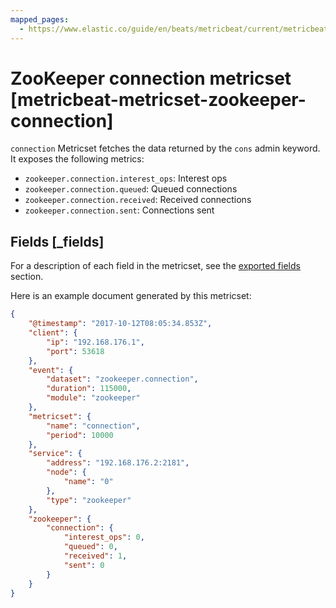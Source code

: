 ```yaml
---
mapped_pages:
  - https://www.elastic.co/guide/en/beats/metricbeat/current/metricbeat-metricset-zookeeper-connection.html
---
```


# ZooKeeper connection metricset [metricbeat-metricset-zookeeper-connection]

`connection` Metricset fetches the data returned by the `cons` admin keyword. It exposes the following metrics:

* `zookeeper.connection.interest_ops`: Interest ops
* `zookeeper.connection.queued`: Queued connections
* `zookeeper.connection.received`: Received connections
* `zookeeper.connection.sent`: Connections sent

## Fields [_fields]

For a description of each field in the metricset, see the [exported fields](/reference/metricbeat/exported-fields-zookeeper.md) section.

Here is an example document generated by this metricset:

```json
{
    "@timestamp": "2017-10-12T08:05:34.853Z",
    "client": {
        "ip": "192.168.176.1",
        "port": 53618
    },
    "event": {
        "dataset": "zookeeper.connection",
        "duration": 115000,
        "module": "zookeeper"
    },
    "metricset": {
        "name": "connection",
        "period": 10000
    },
    "service": {
        "address": "192.168.176.2:2181",
        "node": {
            "name": "0"
        },
        "type": "zookeeper"
    },
    "zookeeper": {
        "connection": {
            "interest_ops": 0,
            "queued": 0,
            "received": 1,
            "sent": 0
        }
    }
}
```
